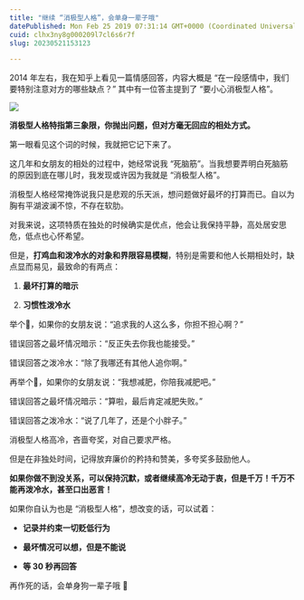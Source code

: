 ```yaml
---
title: "继续 “消极型人格”，会单身一辈子哦"
datePublished: Mon Feb 25 2019 07:31:14 GMT+0000 (Coordinated Universal Time)
cuid: clhx3ny8g000209l7cl6s6r7f
slug: 20230521153123

---
```


2014 年左右，我在知乎上看见一篇情感回答，内容大概是 “在一段感情中，我们要特别注意对方的哪些缺点？” 其中有一位答主提到了 “要小心消极型人格”。

![](https://cdn.hashnode.com/res/hashnode/image/upload/v1684654227763/f649b1be-0cef-42a4-b678-1381d8ce718f.png)

**消极型人格特指第三象限，你抛出问题，但对方毫无回应的相处方式。**

第一眼看见这个词的时候，我就把它记下来了。

这几年和女朋友的相处的过程中，她经常说我 “死脑筋”。当我想要弄明白死脑筋的原因到底在哪儿时，我发现或许因为我就是 “消极型人格”。

消极型人格经常掩饰说我只是悲观的乐天派，想问题做好最坏的打算而已。自以为胸有平湖波澜不惊，不存在软肋。

对我来说，这项特质在独处的时候确实是优点，他会让我保持平静，高处居安思危，低点也心怀希望。

但是，**打鸡血和泼冷水的对象和界限容易模糊**，特别是需要和他人长期相处时，缺点显而易见，最致命的有两点：

1. **最坏打算的暗示**
    
2. **习惯性泼冷水**
    

举个🌰，如果你的女朋友说：“追求我的人这么多，你担不担心啊？”

错误回答之最坏情况暗示：“反正失去你我也能接受。”

错误回答之泼冷水：“除了我哪还有其他人追你啊。”

再举个🌰，如果你的女朋友说：“我想减肥，你陪我减肥吧。”

错误回答之最坏情况暗示：“算啦，最后肯定减肥失败。”

错误回答之泼冷水：“说了几年了，还是个小胖子。”

消极型人格高冷，吝啬夸奖，对自己要求严格。

但是在非独处时间，记得放弃廉价的矜持和赞美，多夸奖多鼓励他人。

**如果你做不到没关系，可以保持沉默，或者继续高冷无动于衷，但是千万！千万不能再泼冷水，甚至口出恶言！**

如果你自认为也是 “消极型人格”，想改变的话，可以试着：

* **记录并约束一切贬低行为**
    
* **最坏情况可以想，但是不能说**
    
* **等 30 秒再回答**
    

再作死的话，会单身狗一辈子哦 🤣